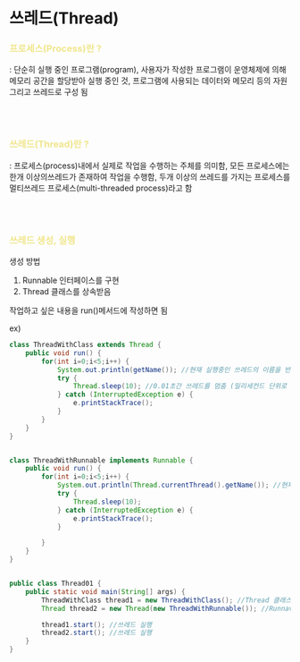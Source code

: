 # 쓰레드(Thread)
### <span style="color:khaki">프로세스(Process)란 ?</span>
: 단순히 실행 중인 프로그램(program), 사용자가 작성한 프로그램이 운영체제에 의해 메모리 공간을 할당받아 실행 중인 것, 프로그램에 사용되는 데이터와 메모리 등의 자원 그리고 쓰레드로 구성 됨

</br>
</br>

### <span style="color:khaki">쓰레드(Thread)란 ?</span>
: 프로세스(process)내에서 실제로 작업을 수행하는 주체를 의미함, 모든 프로세스에는 한개 이상의쓰레드가 존재하여 작업을 수행함, 두개 이상의 쓰레드를 가지는 프로세스를 멀티쓰레드 프로세스(multi-threaded process)라고 함

</br>
</br>

### <span style="color:khaki">쓰레드 생성, 실행</span>
생성 방법
1. Runnable 인터페이스를 구현
2. Thread 클래스를 상속받음

작업하고 싶은 내용을 run()메서드에 작성하면 됨


ex)
```java
class ThreadWithClass extends Thread {
    public void run() {
        for(int i=0;i<5;i++) {
            System.out.println(getName()); //현재 실행중인 쓰레드의 이름을 반환
            try {
                Thread.sleep(10); //0.01초간 쓰레드를 멈춤 (밀리세컨드 단위로 시간을 알려주면 됨)
            } catch (InterruptedException e) {
                e.printStackTrace();
            }
        }
    }
}


class ThreadWithRunnable implements Runnable {
    public void run() {
        for(int i=0;i<5;i++) {
            System.out.println(Thread.currentThread().getName()); //현재 실행중인 스레드의 이름을 반환
            try {
                Thread.sleep(10);
            } catch (InterruptedException e) {
                e.printStackTrace();
            }

        }
    }
}


public class Thread01 {
    public static void main(String[] args) {
        ThreadWithClass thread1 = new ThreadWithClass(); //Thread 클래스 상속받는 방법
        Thread thread2 = new Thread(new ThreadWithRunnable()); //Runnavle 인터페이스 구현하는 방법

        thread1.start(); //쓰레드 실행
        thread2.start(); //쓰레드 실행
    }
}
```